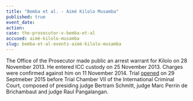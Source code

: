 ```yaml
---
title: "Bemba et al. - Aimé Kilolo Musamba"
published: true
event_date:
action:
case: the-prosecutor-v-bemba-et-al
accused: aimé-kilolo-musamba
slug: bemba-et-al-events-aimé-kilolo-musamba
---
```


The Office of the Prosecutor made public an arrest warrant for Kilolo on 28 November 2013. He entered ICC custody on 25 November 2013. Charges were confirmed against him on 11 November 2014. Trial [opened](https://www.icc-cpi.int/en_menus/icc/press%20and%20media/press%20releases/Pages/pr1155.aspx) on 29 Septmeber 2015 before Trial Chamber VII of the International Criminal Court, composed of presiding judge Bertram Schmitt, judge Marc Perrin de Brichambaut and judge Raul Pangalangan.

